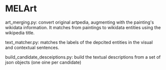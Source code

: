 # MELArt

art_merging.py: convert original artpedia, augmenting with the painting's wikidata information. It matches from paintings to wikidata entities using the wikipedia title.

text_matcher.py: matches the labels of the depcited entities in the visual and contextual sentences.

build_candidate_desceiptions.py: build the textual descriptions from a set of json objects (one oine per candidate)